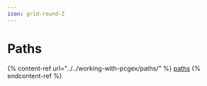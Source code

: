 ```yaml
---
icon: grid-round-2
---
```


# Paths

{% content-ref url="../../working-with-pcgex/paths/" %}
[paths](../../working-with-pcgex/paths/)
{% endcontent-ref %}


